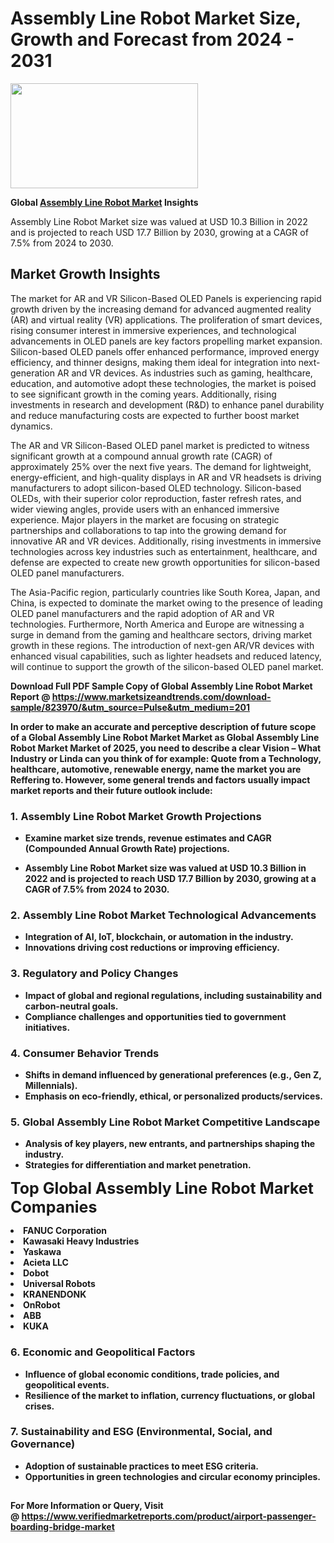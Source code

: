 <H1>Assembly Line Robot Market Size, Growth and Forecast from 2024 - 2031</H1><img class="aligncenter size-medium wp-image-584254" src="https://thirdeyenews.in/wp-content/uploads/2024/09/Global-Market-Research-300x168.jpeg" alt="" width="300" height="168" /><p><strong>Global&nbsp;<a href="https://www.marketsizeandtrends.com/download-sample/823970/&amp;utm_source=Pulse&amp;utm_medium=201">Assembly Line Robot Market</a> Insights</strong></p><p>Assembly Line Robot Market size was valued at USD 10.3 Billion in 2022 and is projected to reach USD 17.7 Billion by 2030, growing at a CAGR of 7.5% from 2024 to 2030.</p><p><h2>Market Growth Insights</h2> <p>The market for AR and VR Silicon-Based OLED Panels is experiencing rapid growth driven by the increasing demand for advanced augmented reality (AR) and virtual reality (VR) applications. The proliferation of smart devices, rising consumer interest in immersive experiences, and technological advancements in OLED panels are key factors propelling market expansion. Silicon-based OLED panels offer enhanced performance, improved energy efficiency, and thinner designs, making them ideal for integration into next-generation AR and VR devices. As industries such as gaming, healthcare, education, and automotive adopt these technologies, the market is poised to see significant growth in the coming years. Additionally, rising investments in research and development (R&D) to enhance panel durability and reduce manufacturing costs are expected to further boost market dynamics.</p> <p><strong></strong></p> <p>The AR and VR Silicon-Based OLED panel market is predicted to witness significant growth at a compound annual growth rate (CAGR) of approximately 25% over the next five years. The demand for lightweight, energy-efficient, and high-quality displays in AR and VR headsets is driving manufacturers to adopt silicon-based OLED technology. Silicon-based OLEDs, with their superior color reproduction, faster refresh rates, and wider viewing angles, provide users with an enhanced immersive experience. Major players in the market are focusing on strategic partnerships and collaborations to tap into the growing demand for innovative AR and VR devices. Additionally, rising investments in immersive technologies across key industries such as entertainment, healthcare, and defense are expected to create new growth opportunities for silicon-based OLED panel manufacturers.</p> <p>The Asia-Pacific region, particularly countries like South Korea, Japan, and China, is expected to dominate the market owing to the presence of leading OLED panel manufacturers and the rapid adoption of AR and VR technologies. Furthermore, North America and Europe are witnessing a surge in demand from the gaming and healthcare sectors, driving market growth in these regions. The introduction of next-gen AR/VR devices with enhanced visual capabilities, such as lighter headsets and reduced latency, will continue to support the growth of the silicon-based OLED panel market.</p> <p><strong></p><p><span class=""><strong>Download Full PDF Sample Copy of Global Assembly Line Robot Market Report</strong> @ <a href="https://www.marketsizeandtrends.com/download-sample/823970/&amp;utm_source=Pulse&amp;utm_medium=201" target="_blank">https://www.marketsizeandtrends.com/download-sample/823970/&amp;utm_source=Pulse&amp;utm_medium=201</a></span></p><p>In order to make an accurate and perceptive description of future scope of a Global&nbsp;Assembly Line Robot Market Market as Global&nbsp;Assembly Line Robot Market Market of 2025, you need to describe a clear Vision &ndash; What Industry or Linda can you think of for example: Quote from a Technology, healthcare, automotive, renewable energy, name the market you are Reffering to. However, some general trends and factors usually impact market reports and their future outlook include:</p><h3>1.&nbsp;<strong>Assembly Line Robot Market Growth Projections</strong></h3><ul><li>Examine market size trends, revenue estimates and CAGR (Compounded Annual Growth Rate) projections.</li><li><p>Assembly Line Robot Market size was valued at USD 10.3 Billion in 2022 and is projected to reach USD 17.7 Billion by 2030, growing at a CAGR of 7.5% from 2024 to 2030.</p></li></ul><h3>2.&nbsp;<strong>Assembly Line Robot Market Technological Advancements</strong></h3><ul><li>Integration of AI, IoT, blockchain, or automation in the industry.</li><li>Innovations driving cost reductions or improving efficiency.</li></ul><h3>3.&nbsp;<strong>Regulatory and Policy Changes</strong></h3><ul><li>Impact of global and regional regulations, including sustainability and carbon-neutral goals.</li><li>Compliance challenges and opportunities tied to government initiatives.</li></ul><h3>4.&nbsp;<strong>Consumer Behavior Trends</strong></h3><ul><li>Shifts in demand influenced by generational preferences (e.g., Gen Z, Millennials).</li><li>Emphasis on eco-friendly, ethical, or personalized products/services.</li></ul><h3>5.&nbsp;<strong>Global Assembly Line Robot Market Competitive Landscape</strong></h3><ul><li>Analysis of key players, new entrants, and partnerships shaping the industry.</li><li>Strategies for differentiation and market penetration.</li></ul><p data-pm-slice="1 1 []"><span style="color: inherit; font-family: inherit; font-size: 25px;">Top Global Assembly Line Robot Market Companies</span></p><div class="" data-test-id=""><p><li>FANUC Corporation</li><li> Kawasaki Heavy Industries</li><li> Yaskawa</li><li> Acieta LLC</li><li> Dobot</li><li> Universal Robots</li><li> KRANENDONK</li><li> OnRobot</li><li> ABB</li><li> KUKA</li></p></div><h3>6.&nbsp;<strong>Economic and Geopolitical Factors</strong></h3><ul><li>Influence of global economic conditions, trade policies, and geopolitical events.</li><li>Resilience of the market to inflation, currency fluctuations, or global crises.</li></ul><h3>7.&nbsp;<strong>Sustainability and ESG (Environmental, Social, and Governance)</strong></h3><ul><li>Adoption of sustainable practices to meet ESG criteria.</li><li>Opportunities in green technologies and circular economy principles.</li></ul><h2><strong style="font-size: 14px;">For More Information or Query, Visit @&nbsp;</strong><a style="background-color: #ffffff; font-size: 14px;" href="https://www.marketsizeandtrends.com/report/assembly-line-robot-market/" target="_blank">https://www.verifiedmarketreports.com/product/airport-passenger-boarding-bridge-market</a></h2>
